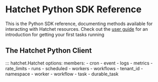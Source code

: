 # Hatchet Python SDK Reference

This is the Python SDK reference, documenting methods available for interacting with Hatchet resources. Check out the [user guide](https://docs.hatchet.run/home) for an introduction for getting your first tasks running

## The Hatchet Python Client

::: hatchet.Hatchet
    options:
      members:
        - cron
        - event
        - logs
        - metrics
        - rate_limits
        - runs
        - scheduled
        - workers
        - workflows
        - tenant_id
        - namespace
        - worker
        - workflow
        - task
        - durable_task
